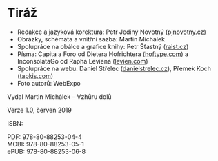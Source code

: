 # Tiráž

* Redakce a jazyková korektura: Petr Jediný Novotný ([pjnovotny.cz](http://pjnovotny.cz/))
* Obrázky, schémata a vnitřní sazba: Martin Michálek
* Spolupráce na obálce a grafice knihy: Petr Šťastný ([raist.cz](https://raist.cz/))
* Písma: Capita a Foro od Dietera Hofrichtera ([hoftype.com](http://hoftype.com/)) a InconsolataGo od Rapha Leviena ([levien.com](https://levien.com/))
* Spolupráce na webu: Daniel Střelec ([danielstrelec.cz](https://www.danielstrelec.cz/)), Přemek Koch ([tapkis.com](http://tapkis.com))
* Foto autorů: WebExpo

Vydal Martin Michálek – Vzhůru dolů

Verze 1.0, červen 2019

ISBN:

PDF: 978-80-88253-04-4  
MOBI: 978-80-88253-05-1  
ePUB: 978-80-88253-06-8
